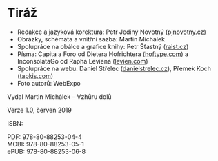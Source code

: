 # Tiráž

* Redakce a jazyková korektura: Petr Jediný Novotný ([pjnovotny.cz](http://pjnovotny.cz/))
* Obrázky, schémata a vnitřní sazba: Martin Michálek
* Spolupráce na obálce a grafice knihy: Petr Šťastný ([raist.cz](https://raist.cz/))
* Písma: Capita a Foro od Dietera Hofrichtera ([hoftype.com](http://hoftype.com/)) a InconsolataGo od Rapha Leviena ([levien.com](https://levien.com/))
* Spolupráce na webu: Daniel Střelec ([danielstrelec.cz](https://www.danielstrelec.cz/)), Přemek Koch ([tapkis.com](http://tapkis.com))
* Foto autorů: WebExpo

Vydal Martin Michálek – Vzhůru dolů

Verze 1.0, červen 2019

ISBN:

PDF: 978-80-88253-04-4  
MOBI: 978-80-88253-05-1  
ePUB: 978-80-88253-06-8
